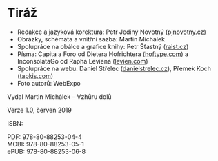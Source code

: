 # Tiráž

* Redakce a jazyková korektura: Petr Jediný Novotný ([pjnovotny.cz](http://pjnovotny.cz/))
* Obrázky, schémata a vnitřní sazba: Martin Michálek
* Spolupráce na obálce a grafice knihy: Petr Šťastný ([raist.cz](https://raist.cz/))
* Písma: Capita a Foro od Dietera Hofrichtera ([hoftype.com](http://hoftype.com/)) a InconsolataGo od Rapha Leviena ([levien.com](https://levien.com/))
* Spolupráce na webu: Daniel Střelec ([danielstrelec.cz](https://www.danielstrelec.cz/)), Přemek Koch ([tapkis.com](http://tapkis.com))
* Foto autorů: WebExpo

Vydal Martin Michálek – Vzhůru dolů

Verze 1.0, červen 2019

ISBN:

PDF: 978-80-88253-04-4  
MOBI: 978-80-88253-05-1  
ePUB: 978-80-88253-06-8
